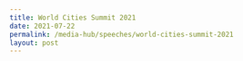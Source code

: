 ```yaml
---
title: World Cities Summit 2021
date: 2021-07-22
permalink: /media-hub/speeches/world-cities-summit-2021
layout: post
---
```

